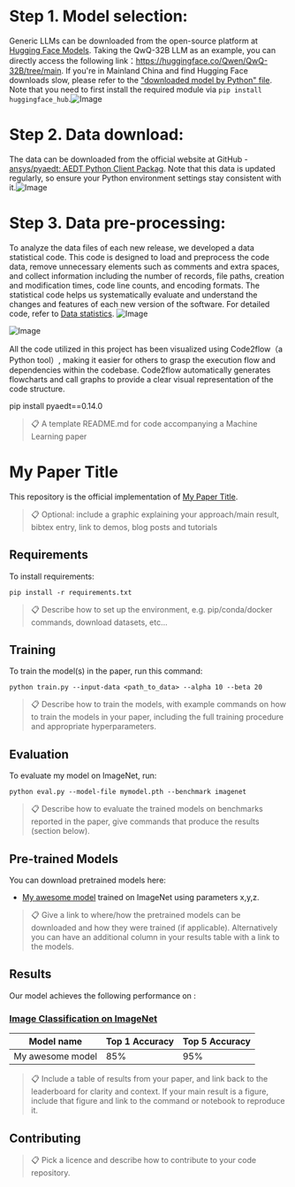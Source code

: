 
# Step 1. Model selection:
Generic LLMs can be downloaded from the open-source platform at [Hugging Face Models](https://huggingface.co/models). Taking the QwQ-32B LLM as an example, you can directly access the following link：https://huggingface.co/Qwen/QwQ-32B/tree/main.
If you're in Mainland China and find Hugging Face downloads slow, please refer to the ["downloaded model by Python" file](https://github.com/baikediguo/3D-Chiplet-model/blob/main/downloaded%20model%20by%20Python). Note that you need to first install the required module via `pip install huggingface_hub`.![Image](https://github.com/user-attachments/assets/337095fd-9b12-4806-abfe-fc3b29f5657e)

# Step 2. Data download:
 The data can be downloaded from the official website at GitHub - [ansys/pyaedt: AEDT Python Client Packag](https://github.com/ansys/pyaedt/tree/main). Note that this data is updated regularly, so ensure your Python environment settings stay consistent with it.![Image](https://github.com/user-attachments/assets/fa267869-9a09-432c-99b4-c8d6588b808e)

# Step 3. Data pre-processing:
To analyze the data files of each new release, we developed a data statistical code. This code is designed to load and preprocess the code data, remove unnecessary elements such as comments and extra spaces, and collect information including the number of records, file paths, creation and modification times, code line counts, and encoding formats. The statistical code helps us systematically evaluate and understand the changes and features of each new version of the software. 
For detailed code, refer to [Data statistics](https://github.com/baikediguo/3D-Chiplet-model/blob/main/Data%20%20statistics). ![Image](https://github.com/user-attachments/assets/2294b1ef-dd30-44ae-a020-28c9a3f880f4)

![Image](https://github.com/user-attachments/assets/ad4e8623-9792-4d3c-8612-7138c31ac626)

All the code utilized in this project has been visualized using Code2flow（a Python tool）, making it easier for others to grasp the execution flow and dependencies within the codebase. Code2flow automatically generates flowcharts and call graphs to provide a clear visual representation of the code structure.


pip install pyaedt==0.14.0



>📋  A template README.md for code accompanying a Machine Learning paper

# My Paper Title

This repository is the official implementation of [My Paper Title](https://arxiv.org/abs/2030.12345). 

>📋  Optional: include a graphic explaining your approach/main result, bibtex entry, link to demos, blog posts and tutorials

## Requirements

To install requirements:

```setup
pip install -r requirements.txt
```

>📋  Describe how to set up the environment, e.g. pip/conda/docker commands, download datasets, etc...

## Training

To train the model(s) in the paper, run this command:

```train
python train.py --input-data <path_to_data> --alpha 10 --beta 20
```

>📋  Describe how to train the models, with example commands on how to train the models in your paper, including the full training procedure and appropriate hyperparameters.

## Evaluation

To evaluate my model on ImageNet, run:

```eval
python eval.py --model-file mymodel.pth --benchmark imagenet
```

>📋  Describe how to evaluate the trained models on benchmarks reported in the paper, give commands that produce the results (section below).

## Pre-trained Models

You can download pretrained models here:

- [My awesome model](https://drive.google.com/mymodel.pth) trained on ImageNet using parameters x,y,z. 

>📋  Give a link to where/how the pretrained models can be downloaded and how they were trained (if applicable).  Alternatively you can have an additional column in your results table with a link to the models.

## Results

Our model achieves the following performance on :

### [Image Classification on ImageNet](https://paperswithcode.com/sota/image-classification-on-imagenet)

| Model name         | Top 1 Accuracy  | Top 5 Accuracy |
| ------------------ |---------------- | -------------- |
| My awesome model   |     85%         |      95%       |

>📋  Include a table of results from your paper, and link back to the leaderboard for clarity and context. If your main result is a figure, include that figure and link to the command or notebook to reproduce it. 


## Contributing

>📋  Pick a licence and describe how to contribute to your code repository. 
